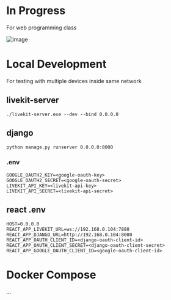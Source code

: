 # In Progress
For web programming class

![image](https://user-images.githubusercontent.com/52666539/205256187-5ab02b4f-fb7f-4aad-b8d1-8ddcb98ecaf7.png)


# Local Development

For testing with multiple devices inside same network

## livekit-server

```
./livekit-server.exe --dev --bind 0.0.0.0
```

## django

```
python manage.py runserver 0.0.0.0:8000
```

### .env

```
GOOGLE_OAUTH2_KEY=<google-oauth-key>
GOOGLE_OAUTH2_SECRET=<google-oauth-secret>
LIVEKIT_API_KEY=<livekit-api-key>
LIVEKIT_API_SECRET=<livekit-api-secret>
```

## react .env

```
HOST=0.0.0.0
REACT_APP_LIVEKIT_URL=ws://192.168.0.104:7880
REACT_APP_DJANGO_URL=http://192.168.0.104:8000
REACT_APP_OAUTH_CLIENT_ID=<django-oauth-client-id>
REACT_APP_OAUTH_CLIENT_SECRET=<django-oauth-client-secret>
REACT_APP_GOOGLE_OAUTH_CLIENT_ID=<google-oauth-client-id>
```

# Docker Compose

...
